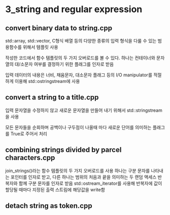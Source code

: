 # 3_string and regular expression

## convert binary data to string.cpp
std::array, std::vector, C형식 배열 등의 다양한 종류의 입력 형식을 다룰 수 있는 범용함수를 위해서 템플릿 사용

작성한 코드에서 함수 템플릿의 두 가지 오버로드를 볼 수 있다. 하나는 컨테이너와 문자열의 대/소문자 여부를 결정하기 위한 플래그를 인자로 받음

입력 데이터의 내용은 너비, 채움문자, 대소문자 플래그 등의 I/O manipulator를 적절하게 이용해 std::ostringstream에 사용

## convert a string to a title.cpp
입력 문자열을 수정하지 않고 새로운 문자열을 만들어 내기 위해서 std::stringstream을 사용

모든 문자들을 순회하며 공백이나 구두점이 나올때 마다 새로운 단어를 의미하는 플래그를 True로 주어서 처리

## combining strings divided by parcel characters.cpp
join_strings()라는 함수 템플릿의 두 가지 오버로드를 사용
하나는 구분 문자를 나타내는 포인터를 인자로 받고, 다른 하나는 범위의 처음과 끝을 의미하는 두 랜덤 액세스 반복자와 함께 구분 문자를 인자로 받음
std::ostream_iterator를 사용해 반복자에 값이 할당될 때마다 지정된 출력 스트림에 해당값을 write함

## detach string as token.cpp
